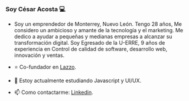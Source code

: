 ### Soy César Acosta 💻

- Soy un emprendedor de Monterrey, Nuevo León. Tengo 28 años, Me considero un ambicioso y amante de la tecnología y el marketing. Me dedico a ayudar a pequeñas y medianas empresas a alcanzar su transformación digital.
Soy Egresado de la U-ERRE, 9 años de experiencia en Control de calidad de software, desarrollo web, innovación y ventas.

- ⭐ Co-fundador en [Lazzo](https://lazzo.io).
- 📗 Estoy actualmente estudiando Javascript y UI/UX.
- 📫 Como contactarme: [Linkedin](https://www.linkedin.com/in/cesar-acosta95/).

<!--
**RaulRueda/RaulRueda** is a ✨ _special_ ✨ repository because its `README.md` (this file) appears on your GitHub profile.

Here are some ideas to get you started:

- 🔭 I’m currently working on ...
- 🌱 I’m currently learning ...
- 👯 I’m looking to collaborate on ...
- 🤔 I’m looking for help with ...
- 💬 Ask me about ...
- 📫 How to reach me: ...
- 😄 Pronouns: ...
- ⚡ Fun fact: ...
-->

